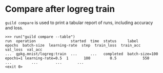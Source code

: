 # Compare after logreg train

`guild compare` is used to print a tabular report of runs, including
accuracy and loss.

    >>> run("guild compare --table")
    run  operation                started  time  status     label                                      epochs  batch-size  learning-rate  step  train_loss  train_acc  val_loss  val_acc
    ...  gpkg.mnist/logreg:train  ...      ...   completed  batch-size=100 epochs=1 learning-rate=0.5  1       100         0.5            550   ...         ...        ...       ...
    <exit 0>
